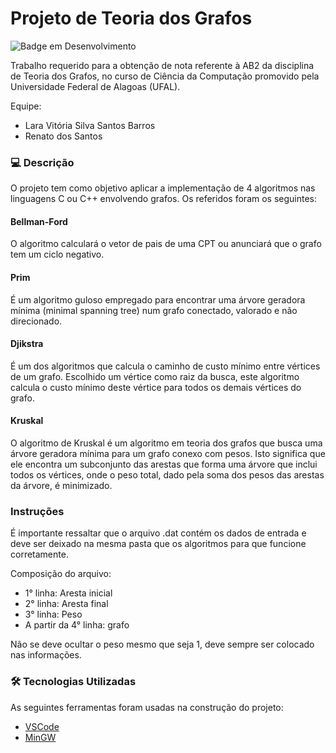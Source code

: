 # Projeto de Teoria dos Grafos

![Badge em Desenvolvimento](https://img.shields.io/badge/STATUS-CONCLUÍDO-blue)

Trabalho requerido para a obtenção de nota referente à AB2 da disciplina de Teoria dos Grafos, no curso de Ciência da Computação promovido pela Universidade Federal de Alagoas (UFAL).

Equipe: 
- Lara Vitória Silva Santos Barros
- Renato dos  Santos

### 💻 Descrição

O projeto tem como objetivo aplicar a implementação de 4 algoritmos nas linguagens C ou C++ envolvendo grafos. Os referidos foram os seguintes:

#### Bellman-Ford
O algoritmo calculará o vetor de pais de uma CPT ou anunciará que o grafo tem um ciclo negativo.
#### Prim
É um algoritmo guloso empregado para encontrar uma árvore geradora mínima (minimal spanning tree) num grafo conectado, valorado e não direcionado.
#### Djikstra
 É um dos algoritmos que calcula o caminho de custo mínimo entre vértices de um grafo. Escolhido um vértice como raiz da busca, este algoritmo calcula o custo mínimo deste vértice para todos os demais vértices do grafo.
#### Kruskal
O algoritmo de Kruskal é um algoritmo em teoria dos grafos que busca uma árvore geradora mínima para um grafo conexo com pesos. Isto significa que ele encontra um subconjunto das arestas que forma uma árvore que inclui todos os vértices, onde o peso total, dado pela soma dos pesos das arestas da árvore, é minimizado.

### Instruções

É importante ressaltar que o arquivo .dat contém os dados de entrada e deve ser deixado na mesma pasta que os algoritmos para que funcione corretamente.

Composição do arquivo:

- 1° linha: Aresta inicial 
- 2° linha: Aresta final
- 3° linha: Peso
- A partir da 4° linha: grafo 

Não se deve ocultar o peso mesmo que seja 1, deve sempre ser colocado nas informações.

### 🛠 Tecnologias Utilizadas

As seguintes ferramentas foram usadas na construção do projeto:

- [VSCode](https://code.visualstudio.com/)
- [MinGW](https://osdn.net/projects/mingw/)


